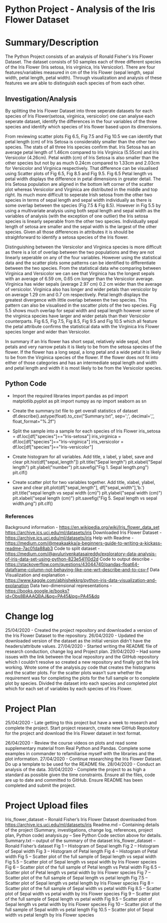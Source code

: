 # Python Project - Analysis of the Iris Flower Dataset


# Summary/Description
The Python Project consists of an analysis of Ronald Fisher's Iris Flower Dataset. The dataset consists of 50 samples each of three different species of the Iris Flower (Iris setosa, Iris virginica, Iris Versicolor). There are four features/variables measured in cm of the Iris Flower (sepal length, sepal width, petal length, petal width). Through visualization and analysis of these features we are able to distinguish each species of from each other.

## Investigation/Analysis

By splitting the Iris Flower Dataset into three seperate datasets for each species of Iris Flower(setosa, virginica, versicolor) one can analyse each seperate dataset, identify the differences in the four variables of the three species and identify which species of Iris flower based upon its dimensions.

From reviewing scatter plots Fig 6.5, Fig 7.5 and Fig 10.5 we can identify that petal length (cm) of Iris Setosa is considerably smaller than the other two species. The stats of all three Iris species confirm that. Iris Setosa has an average petal length of 1.46cm compared to Iris Virginica (5.55cm) and Iris Versicolor (4.26cm).
Petal width (cm) of Iris Setosa is also smaller than the other species but not by as much 0.24cm compared to 1.33cm and 2.03cm for Versicolor and Virginica respectively. That difference can be visualised using Scatter plots of Fig 6.5, Fig 8.5 and Fig 9.5. Fig 6.5 Petal length vs petal width displays the difference in petal dimensions 
in greater detail. The Iris Setosa population are aligned in the bottom left corner of the scatter plot whereas Versicolor and Virginica are distributed in the middle and top right. Its much more difficult to seperate Irish setosa from the other two species in terms of sepal length and sepal width individually as there is some overlap
between the species (Fig 7.5 & Fig 8.5). However in Fig 5.5 by using a multivariate analysis using both sepal length and sepal width as the variables of analysis (with the exception of one outlier) the Iris setosa species is linearly seperable from the other two species. Individually sepal length of setosa are smaller and the
sepal width is the largest of the other species. Given all those differences in attributes it is should be straighforward to identify a setosa species of the Iris flower.

Distinguishing between the Versicolor and Virginica species is more difficult as there is a lot of overlap between the two populations and they are not linearly seperable on any of the four variables. However using the statistical data and the scatter plots some patterns can be identified to differentiate between the two species.
From the statistical data whe comparing between Virginica and Versicolor we can see that Virginica has the longest sepals with an average of 6.59 cm, 0.65 cm longer than the Versicolor average. Virginica has wider sepals (average 2.97 cm) 0.2 cm wider than the average of versicolor. Virginica also has longer and wider petals than versicolor 
by on average 1.29 cm and 0.7 cm respectively. Petal length displays the greatest divergence with little overlap between the two species. This pattern can also be visualised  in the sscatter plots of the two species. Fig 5.5 shows much overlap for sepal width and sepal length however some of the virginica species have larger and wider petals 
than their Versicolor counterparts. Fig 6.5, Fig 7.5, Fig 8.5, Fig 9.5 and Fig 10.5 which all feature the petal attribute confirms the statistical data with the Virginica Iris Flower species longer and wider than Versicolor.

In summary if an Iris flower has short sepal, relatively wide sepal, short petals and very narrow petals it is likely to be from the setosa species of the flower. If the flower has a long sepal, a long petal and a wide petal it is likely to be from the Virginica species of the flower. If the flower does not fit into either of those categories
and has an intermediate sepal length and width and petal length and width it is most likely to be from the Versicolor species.





## Python Code

- Import the required libraries
import pandas as pd
import matplotlib.pyplot as plt
import numpy as np
import seaborn as sn

- Create the summary.txt file to get overall statistics of dataset
df.describe().astype(float).to_csv("Summary.txt", sep=';', decimal=',', float_format="%.2f")

- Split the sample into a sample for each species of Iris Flower
iris_setosa = df.loc[df["species"]=="Iris-setosa"]
iris_virginica = df.loc[df["species"]=="Iris-virginica"]
iris_versicolor = df.loc[df["species"]=="Iris-versicolor"]

- Create histogram for all variables. Add title, x label, y label, save and clear
plt.hist(df["sepal_length"])
plt.title("Sepal length")
plt.xlabel("Sepal length")
plt.ylabel("number")
plt.savefig("Fig 1. Sepal length.png")
plt.clf()

- Create scatter plot for two variables together. Add title, xlabel, ylabel, save and clear
plt.plot(df["sepal_length"], df["sepal_width"],'b.')
plt.title("sepal length vs sepal width (cm)")
plt.ylabel("sepal width (cm)")
plt.xlabel("sepal length (cm)")
plt.savefig("Fig 5. Sepal length vs sepal width.png")
plt.clf()

### References

Background information - https://en.wikipedia.org/wiki/Iris_flower_data_set https://archive.ics.uci.edu/ml/datasets/iris
Downloaded Iris Flower Dataset - https://archive.ics.uci.edu/ml/datasets/iris
Help with Readme - https://medium.com/@meakaakka/a-beginners-guide-to-writing-a-kickass-readme-7ac01da88ab3
Code to split dataset - https://medium.com/@avulurivenkatasaireddy/exploratory-data-analysis-of-iris-data-set-using-python-823e54110d2d
Code to output describe - https://stackoverflow.com/questions/43044740/pandas-float64-dataframe-column-not-behaving-like-one-wrt-describe-and-to-csv-f
Data Visualization and explanation - https://www.kaggle.com/abhishekkrg/python-iris-data-visualization-and-explanation
Data two-dimensional representations - https://books.google.ie/books?id=Obs8BAAAQBAJ&pg=PA45&lpg=PA45&dq


# Change log

25/04/2020 - Created the project repository and downloaded a version of the Iris Flower Dataset to the repository. 
26/04/2020 - Updated the downloaded version of the dataset as the initial version didn't have the headers/attribute values. 
27/04/2020 - Started writing the README file of research conduction, change log and Project plan.
29/04/2020 – Had some issues with the link between the local repository and the GitHub repository which I couldn’t resolve so created a new repository and finally got the link working. Wrote some of the analysis.py code that creates the histograms and the scatter plots. For the scatter plots wasn’t sure whether the requirement was for completing the plots for the full sample or to complete plot by species. Divided the dataset into each species and completed plot which for each set of variables by each species of Iris Flower.


# Project Plan

25/04/2020 - Late getting to this project but have a week to research and complete the project. Start project research, create new GitHub Repository for the project and download the Iris Flower dataset in text format. 

26/04/2020 - Review the course videos on plots and read some supplementary material from Real Python and Pandas. Complete some examples in commander to refamiliarise myself with the libraries and the plot information. 
27/04/2020 - Continue researching the Iris Flower Dataset. Do up a template to be used for the README file. 
28/04/2020 - Conduct an analysis of the data. 
30/04/2020 - Complete the project to as high a standard as possible given the time constraints. Ensure all the files, code are up to date and committed to GitHub. Ensure README has been completed and submit the project.

# Project Upload files

Iris_flower_dataset – Ronald Fisher’s Iris Flower Dataset downloaded from https://archive.ics.uci.edu/ml/datasets/iris
Readme.md – Containing details of the project (Summary, investigations, change log, references, project plan, Python code)
analysis.py – See Python Code section above for details.
Summary.txt – output of the summary of the dataset
Iris_flower_dataset – Ronald Fisher’s dataset 
Fig 1 – Histogram of Sepal length
Fig 2 – Histogram of Sepal width
Fig 3 – Histogram of Petal length
Fig 4 – Histogram of Petal width
Fig 5 – Scatter plot of the full sample of Sepal length vs sepal width
Fig 5.5 – Scatter plot of Sepal length vs sepal width by Iris Flower species
Fig 6 – Scatter plot of the full sample of Petal length vs Petal width
Fig 6.5 – Scatter plot of Petal length vs petal width by Iris Flower species
Fig 7 – Scatter plot of the full sample of Sepal length vs petal length
Fig 7.5 – Scatter plot of Sepal length vs petal length by Iris Flower species
Fig 8 – Scatter plot of the full sample of Sepal width vs petal width
Fig 8.5 – Scatter plot of Sepal width vs petal width by Iris Flower species
Fig 9 – Scatter plot of the full sample of Sepal length vs petal width
Fig 9.5 – Scatter plot of Sepal length vs petal width by Iris Flower species
Fig 10 – Scatter plot of the full sample of Sepal width vs petal length
Fig 10.5 – Scatter plot of Sepal width vs petal length by Iris Flower species




